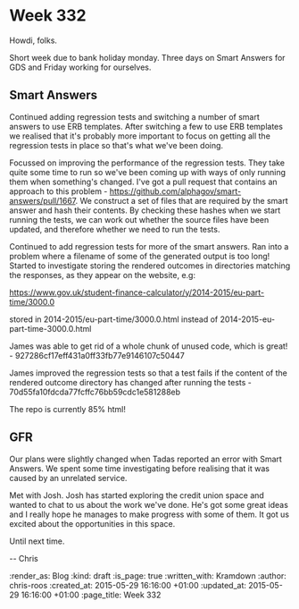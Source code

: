 Week 332
========

Howdi, folks.

Short week due to bank holiday monday. Three days on Smart Answers for GDS and Friday working for ourselves.

## Smart Answers

Continued adding regression tests and switching a number of smart answers to use ERB templates. After switching a few to use ERB templates we realised that it's probably more important to focus on getting all the regression tests in place so that's what we've been doing.

Focussed on improving the performance of the regression tests. They take quite some time to run so we've been coming up with ways of only running them when something's changed. I've got a pull request that contains an approach to this problem - https://github.com/alphagov/smart-answers/pull/1667. We construct a set of files that are required by the smart answer and hash their contents. By checking these hashes when we start running the tests, we can work out whether the source files have been updated, and therefore whether we need to run the tests.

Continued to add regression tests for more of the smart answers. Ran into a problem where a filename of some of the generated output is too long! Started to investigate storing the rendered outcomes in directories matching the responses, as they appear on the website, e.g:

https://www.gov.uk/student-finance-calculator/y/2014-2015/eu-part-time/3000.0

stored in 2014-2015/eu-part-time/3000.0.html instead of 2014-2015-eu-part-time-3000.0.html

James was able to get rid of a whole chunk of unused code, which is great! - 927286cf17eff431a0ff33fb77e9146107c50447

James improved the regression tests so that a test fails if the content of the rendered outcome directory has changed after running the tests - 70d55fa10fdcda77fcffc76bb59cdc1e581288eb

The repo is currently 85% html!

## GFR

Our plans were slightly changed when Tadas reported an error with Smart Answers. We spent some time investigating before realising that it was caused by an unrelated service.

Met with Josh. Josh has started exploring the credit union space and wanted to chat to us about the work we've done. He's got some great ideas and I really hope he manages to make progress with some of them. It got us excited about the opportunities in this space.

Until next time.

-- Chris

:render_as: Blog
:kind: draft
:is_page: true
:written_with: Kramdown
:author: chris-roos
:created_at: 2015-05-29 16:16:00 +01:00
:updated_at: 2015-05-29 16:16:00 +01:00
:page_title: Week 332
